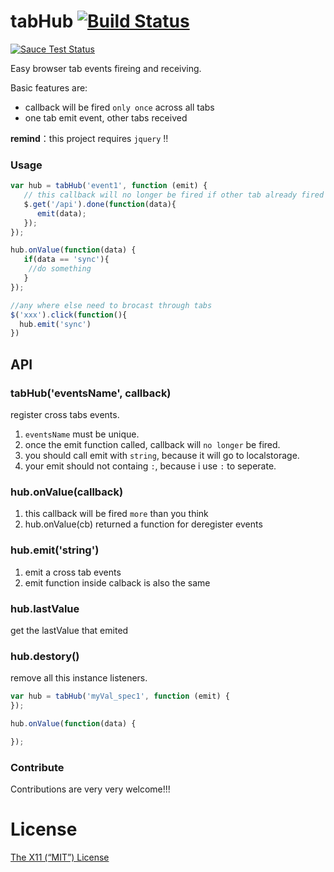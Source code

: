 # tabHub [![Build Status](https://travis-ci.org/21paradox/tabHub.svg?branch=master)](https://travis-ci.org/21paradox/tabHub) 

[![Sauce Test Status](https://saucelabs.com/browser-matrix/21paradox_test.svg)](https://saucelabs.com/u/21paradox_test)


Easy browser tab events fireing and receiving.

Basic features are:

 * callback will be fired `only once` across all tabs
 * one tab emit event, other tabs received

**remind**：this project requires `jquery` !!

### Usage

 ```js
var hub = tabHub('event1', function (emit) {
	// this callback will no longer be fired if other tab already fired this
    $.get('/api').done(function(data){
       emit(data);
    });
});

hub.onValue(function(data) {
	if(data == 'sync'){
     //do something
    }
});

//any where else need to brocast through tabs
$('xxx').click(function(){
   hub.emit('sync')
})

```

## API

### tabHub('eventsName', callback)
register cross tabs events.

1. `eventsName` must be unique.
2. once the emit function called, callback will `no longer` be fired.
3. you should call emit with `string`, because it will go to localstorage.
4. your emit should not containg `:`, because i use `:` to seperate.

### hub.onValue(callback)
1. this callback will be fired `more` than you think
2. hub.onValue(cb) returned a function for deregister events

### hub.emit('string')
1. emit a cross tab events
2. emit function inside calback is also the same

### hub.lastValue
get the lastValue that emited

### hub.destory()
remove all this instance listeners.

```js
var hub = tabHub('myVal_spec1', function (emit) {
});

hub.onValue(function(data) {

});


```


### Contribute
Contributions are very very welcome!!!


License
=======

[The X11 (“MIT”) License](LICENSE)


